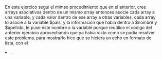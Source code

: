 En este ejercico seguí el mimso procedimiento que en el anterior, cree arrays asociativos dentro de un mismo array entonces asocie cada array a una variable, y cada valor dentro de ese array a otras variables, cada array lo asocie a la variable $pais, y la información que habia dentro a $nombre y $apellido, le puse este nombre a la variable porque reutilice el codigo del anterior ejercicio aprovechando que ya habia visto como se podia resolver este problema. para mostrarlo hice que se hiciera un echo en formato de lista, con el <li>.